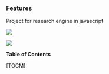 ### Features

Project for research engine in javascript

![](https://user.oc-static.com/upload/2020/08/14/15973932905401_logo%20%281%29.png)

![](https://img.shields.io/github/stars/pandao/editor.md.svg)

**Table of Contents**

[TOCM]
